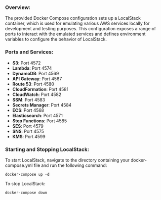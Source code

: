 ### Overview:
The provided Docker Compose configuration sets up a LocalStack container, which is used for emulating various AWS services locally for development and testing purposes. This configuration exposes a range of ports to interact with the emulated services and defines environment variables to configure the behavior of LocalStack.

### Ports and Services:
- **S3**: Port 4572
- **Lambda**: Port 4574
- **DynamoDB**: Port 4569
- **API Gateway**: Port 4567
- **Route 53**: Port 4580
- **CloudFormation**: Port 4581
- **CloudWatch**: Port 4582
- **SSM**: Port 4583
- **Secrets Manager**: Port 4584
- **ECS**: Port 4568
- **Elasticsearch**: Port 4571
- **Step Functions**: Port 4585
- **SES**: Port 4579
- **SNS**: Port 4575
- **KMS**: Port 4599

### Starting and Stopping LocalStack:
To start LocalStack, navigate to the directory containing your docker-compose.yml file and run the following command:

`docker-compose up -d`

To stop LocalStack:

`docker-compose down`


